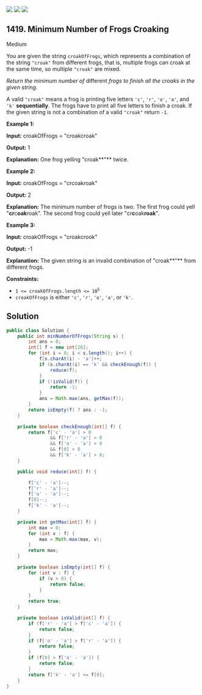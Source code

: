 [![](https://img.shields.io/github/stars/javadev/LeetCode-in-Java?label=Stars&style=flat-square)](https://github.com/javadev/LeetCode-in-Java)
[![](https://img.shields.io/github/forks/javadev/LeetCode-in-Java?label=Fork%20me%20on%20GitHub%20&style=flat-square)](https://github.com/javadev/LeetCode-in-Java/fork)
[![](https://img.shields.io/badge/-LeetCode%20in%20Kotlin-blue?style=flat-square)](https://github.com/javadev/LeetCode-in-Kotlin)

## 1419\. Minimum Number of Frogs Croaking

Medium

You are given the string `croakOfFrogs`, which represents a combination of the string `"croak"` from different frogs, that is, multiple frogs can croak at the same time, so multiple `"croak"` are mixed.

_Return the minimum number of_ different _frogs to finish all the croaks in the given string._

A valid `"croak"` means a frog is printing five letters `'c'`, `'r'`, `'o'`, `'a'`, and `'k'` **sequentially**. The frogs have to print all five letters to finish a croak. If the given string is not a combination of a valid `"croak"` return `-1`.

**Example 1:**

**Input:** croakOfFrogs = "croakcroak"

**Output:** 1

**Explanation:** One frog yelling "croak**"** twice.

**Example 2:**

**Input:** croakOfFrogs = "crcoakroak"

**Output:** 2

**Explanation:** The minimum number of frogs is two. The first frog could yell "**cr**c**oak**roak". The second frog could yell later "cr**c**oak**roak**".

**Example 3:**

**Input:** croakOfFrogs = "croakcrook"

**Output:** -1

**Explanation:** The given string is an invalid combination of "croak**"** from different frogs.

**Constraints:**

*   <code>1 <= croakOfFrogs.length <= 10<sup>5</sup></code>
*   `croakOfFrogs` is either `'c'`, `'r'`, `'o'`, `'a'`, or `'k'`.

## Solution

```java
public class Solution {
    public int minNumberOfFrogs(String s) {
        int ans = 0;
        int[] f = new int[26];
        for (int i = 0; i < s.length(); i++) {
            f[s.charAt(i) - 'a']++;
            if (s.charAt(i) == 'k' && checkEnough(f)) {
                reduce(f);
            }
            if (!isValid(f)) {
                return -1;
            }
            ans = Math.max(ans, getMax(f));
        }
        return isEmpty(f) ? ans : -1;
    }

    private boolean checkEnough(int[] f) {
        return f['c' - 'a'] > 0
                && f['r' - 'a'] > 0
                && f['o' - 'a'] > 0
                && f[0] > 0
                && f['k' - 'a'] > 0;
    }

    public void reduce(int[] f) {

        f['c' - 'a']--;
        f['r' - 'a']--;
        f['o' - 'a']--;
        f[0]--;
        f['k' - 'a']--;
    }

    private int getMax(int[] f) {
        int max = 0;
        for (int v : f) {
            max = Math.max(max, v);
        }
        return max;
    }

    private boolean isEmpty(int[] f) {
        for (int v : f) {
            if (v > 0) {
                return false;
            }
        }
        return true;
    }

    private boolean isValid(int[] f) {
        if (f['r' - 'a'] > f['c' - 'a']) {
            return false;
        }
        if (f['o' - 'a'] > f['r' - 'a']) {
            return false;
        }
        if (f[0] > f['o' - 'a']) {
            return false;
        }
        return f['k' - 'a'] <= f[0];
    }
}
```